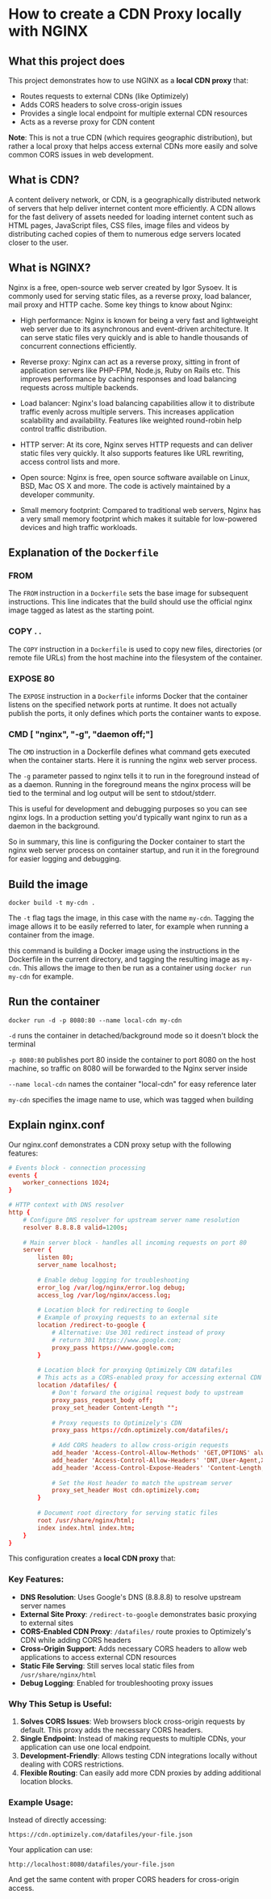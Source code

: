 # How to create a CDN Proxy locally with NGINX

## What this project does
This project demonstrates how to use NGINX as a **local CDN proxy** that:
- Routes requests to external CDNs (like Optimizely)
- Adds CORS headers to solve cross-origin issues
- Provides a single local endpoint for multiple external CDN resources
- Acts as a reverse proxy for CDN content

**Note**: This is not a true CDN (which requires geographic distribution), but rather a local proxy that helps access external CDNs more easily and solve common CORS issues in web development.

## What is CDN?
A content delivery network, or CDN, is a geographically distributed network of servers that help deliver internet content more efficiently. A CDN allows for the fast delivery of assets needed for loading internet content such as HTML pages, JavaScript files, CSS files, image files and videos by distributing cached copies of them to numerous edge servers located closer to the user.

## What is NGINX?
Nginx is a free, open-source web server created by Igor Sysoev. It is commonly used for serving static files, as a reverse proxy, load balancer, mail proxy and HTTP cache. Some key things to know about Nginx:

- High performance: Nginx is known for being a very fast and lightweight web server due to its asynchronous and event-driven architecture. It can serve static files very quickly and is able to handle thousands of concurrent connections efficiently.

- Reverse proxy: Nginx can act as a reverse proxy, sitting in front of application servers like PHP-FPM, Node.js, Ruby on Rails etc. This improves performance by caching responses and load balancing requests across multiple backends.

- Load balancer: Nginx's load balancing capabilities allow it to distribute traffic evenly across multiple servers. This increases application scalability and availability. Features like weighted round-robin help control traffic distribution.

- HTTP server: At its core, Nginx serves HTTP requests and can deliver static files very quickly. It also supports features like URL rewriting, access control lists and more.

- Open source: Nginx is free, open source software available on Linux, BSD, Mac OS X and more. The code is actively maintained by a developer community.

- Small memory footprint: Compared to traditional web servers, Nginx has a very small memory footprint which makes it suitable for low-powered devices and high traffic workloads.

## Explanation of the `Dockerfile`

### FROM
The `FROM` instruction in a `Dockerfile` sets the base image for subsequent instructions. This line indicates that the build should use the official nginx image tagged as latest as the starting point.

### COPY . .
The `COPY` instruction in a `Dockerfile` is used to copy new files, directories (or remote file URLs) from the host machine into the filesystem of the container.

### EXPOSE 80

The `EXPOSE` instruction in a `Dockerfile` informs Docker that the container listens on the specified network ports at runtime. It does not actually publish the ports, it only defines which ports the container wants to expose.

### CMD [ "nginx", "-g", "daemon off;"]

The `CMD` instruction in a Dockerfile defines what command gets executed when the container starts. Here it is running the nginx web server process.

The `-g` parameter passed to nginx tells it to run in the foreground instead of as a daemon. Running in the foreground means the nginx process will be tied to the terminal and log output will be sent to stdout/stderr.

This is useful for development and debugging purposes so you can see nginx logs. In a production setting you'd typically want nginx to run as a daemon in the background.

So in summary, this line is configuring the Docker container to start the nginx web server process on container startup, and run it in the foreground for easier logging and debugging.

## Build the image

    docker build -t my-cdn .

The `-t` flag tags the image, in this case with the name `my-cdn`. Tagging the image allows it to be easily referred to later, for example when running a container from the image.

this command is building a Docker image using the instructions in the Dockerfile in the current directory, and tagging the resulting image as 
`my-cdn`. This allows the image to then be run as a container using 
`docker run my-cdn` for example.

## Run the container

    docker run -d -p 8080:80 --name local-cdn my-cdn

`-d` runs the container in detached/background mode so it doesn't block the terminal

`-p 8080:80` publishes port 80 inside the container to port 8080 on the host machine, so traffic on 8080 will be forwarded to the Nginx server inside

`--name local-cdn` names the container "local-cdn" for easy reference later

`my-cdn` specifies the image name to use, which was tagged when building

## Explain nginx.conf

Our nginx.conf demonstrates a CDN proxy setup with the following features:

```conf
# Events block - connection processing
events {
    worker_connections 1024;
}

# HTTP context with DNS resolver
http {
    # Configure DNS resolver for upstream server name resolution
    resolver 8.8.8.8 valid=1200s;
    
    # Main server block - handles all incoming requests on port 80
    server {
        listen 80;
        server_name localhost;
        
        # Enable debug logging for troubleshooting
        error_log /var/log/nginx/error.log debug;
        access_log /var/log/nginx/access.log;
        
        # Location block for redirecting to Google
        # Example of proxying requests to an external site
        location /redirect-to-google {
            # Alternative: Use 301 redirect instead of proxy
            # return 301 https://www.google.com;
            proxy_pass https://www.google.com;
        }
        
        # Location block for proxying Optimizely CDN datafiles
        # This acts as a CORS-enabled proxy for accessing external CDN resources
        location /datafiles/ {
            # Don't forward the original request body to upstream
            proxy_pass_request_body off;
            proxy_set_header Content-Length "";
            
            # Proxy requests to Optimizely's CDN
            proxy_pass https://cdn.optimizely.com/datafiles/;
            
            # Add CORS headers to allow cross-origin requests
            add_header 'Access-Control-Allow-Methods' 'GET,OPTIONS' always;
            add_header 'Access-Control-Allow-Headers' 'DNT,User-Agent,X-Requested-With,If-Modified-Since,Cache-Control,Content-Type,Range' always;
            add_header 'Access-Control-Expose-Headers' 'Content-Length,Content-Range' always;
            
            # Set the Host header to match the upstream server
            proxy_set_header Host cdn.optimizely.com;
        }
        
        # Document root directory for serving static files
        root /usr/share/nginx/html;
        index index.html index.htm;
    }
}
```

This configuration creates a **local CDN proxy** that:

### Key Features:
- **DNS Resolution**: Uses Google's DNS (8.8.8.8) to resolve upstream server names
- **External Site Proxy**: `/redirect-to-google` demonstrates basic proxying to external sites
- **CORS-Enabled CDN Proxy**: `/datafiles/` route proxies to Optimizely's CDN while adding CORS headers
- **Cross-Origin Support**: Adds necessary CORS headers to allow web applications to access external CDN resources
- **Static File Serving**: Still serves local static files from `/usr/share/nginx/html`
- **Debug Logging**: Enabled for troubleshooting proxy issues

### Why This Setup is Useful:
1. **Solves CORS Issues**: Web browsers block cross-origin requests by default. This proxy adds the necessary CORS headers.
2. **Single Endpoint**: Instead of making requests to multiple CDNs, your application can use one local endpoint.
3. **Development-Friendly**: Allows testing CDN integrations locally without dealing with CORS restrictions.
4. **Flexible Routing**: Can easily add more CDN proxies by adding additional location blocks.

### Example Usage:
Instead of directly accessing:
```
https://cdn.optimizely.com/datafiles/your-file.json
```

Your application can use:
```
http://localhost:8080/datafiles/your-file.json
```

And get the same content with proper CORS headers for cross-origin access.